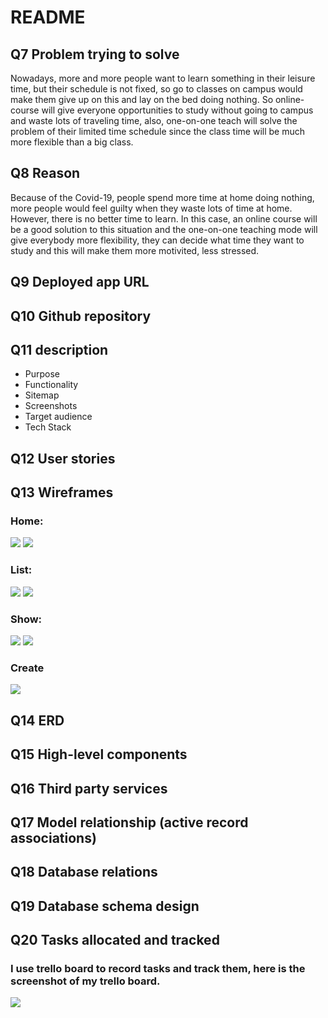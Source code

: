 # README
## Q7 Problem trying to solve
Nowadays, more and more people want to learn something in their leisure time, but their schedule is not fixed, so go to classes on campus would make them give up on this and lay on the bed doing nothing. So online-course will give everyone opportunities to study without going to campus and waste lots of traveling time, also, one-on-one teach will solve the problem of their limited time schedule since the class time will be much more flexible than a big class.
## Q8 Reason
Because of the Covid-19, people spend more time at home doing nothing, more people would feel guilty when they waste lots of time at home. However, there is no better time to learn. In this case, an online course will be a good solution to this situation and the one-on-one teaching mode will give everybody more flexibility, they can decide what time they want to study and this will make them more motivited, less stressed.
## Q9 Deployed app URL

## Q10 Github repository

## Q11 description
- Purpose
- Functionality
- Sitemap
- Screenshots
- Target audience
- Tech Stack

## Q12 User stories

## Q13 Wireframes
### Home:
![](docs/WF_Home.png)
![](docs/WF_Home-m.png)
### List:
![](docs/WF_List.png)
![](docs/WF_List-m.png)
### Show:
![](docs/WF_Show.png)
![](docs/WF_Show-m.png)
### Create
![](docs/WF_Create.png)
## Q14 ERD

## Q15 High-level components

## Q16 Third party services

## Q17 Model relationship (active record associations)

## Q18 Database relations

## Q19 Database schema design

## Q20 Tasks allocated and tracked
### I use trello board to record tasks and track them, here is the screenshot of my trello board.
![](docs/Trello.png)
